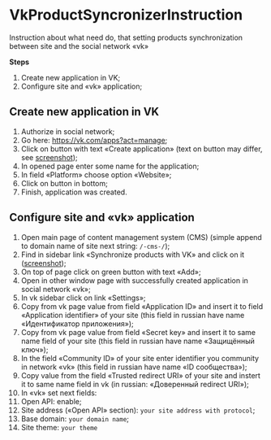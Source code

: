 # VkProductSyncronizerInstruction
Instruction about what need do, that setting products synchronization between site and the social network «vk»

**Steps**
1. Create new application in VK;
1. Configure site and «vk» application;


## Create new application in VK
1. Authorize in social network;
1. Go here: https://vk.com/apps?act=manage;
1. Click on button with text «Create application» (text on button may differ, see [screenshot](screenshots/create-app-button.png));
1. In opened page enter some name for the application;
1. In field «Platform» choose option «Website»;
1. Click on button in bottom;
1. Finish, application was created.

## Configure site and «vk» application
1. Open main page of content management system (CMS) (simple append to domain name of site next string: `/-cms-/`);
1. Find in sidebar link «Synchronize products with VK» and click on it ([screenshot](screenshots/sync-products-button.png));
1. On top of page click on green button with text «Add»;
1. Open in other window page with successfully created application in social network «vk»;
1. In vk sidebar click on link «Settings»;
1. Copy from vk page value from field «Application ID» and insert it to field «Application identifier» of your site (this field in russian have name «Идентификатор приложения»);
1. Copy from vk page value from field «Secret key» and insert it to same name field of your site (this field in russian have name «Защищённый ключ»);
1. In the field «Community ID» of your site enter identifier you community in network «vk» (this field in russian have name «ID сообщества»);
1. Copy value from the field «Trusted redirect URI» of your site and instert it to same name field in vk (in russian: «Доверенный redirect URI»);
1. In «vk» set next fields:
1. Open API: enable;
  1. Site address («Open API» section): `your site address with protocol`;
  1. Base domain: `your domain name`;
  1. Site theme: `your theme`

